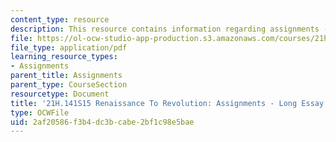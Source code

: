 ```yaml
---
content_type: resource
description: This resource contains information regarding assignments - long essay.
file: https://ol-ocw-studio-app-production.s3.amazonaws.com/courses/21h-141-renaissance-to-revolution-europe-1300-1800-spring-2015/2af20586f3b4dc3bcabe2bf1c98e5bae_MIT21H_141S15_LongEssay.pdf
file_type: application/pdf
learning_resource_types:
- Assignments
parent_title: Assignments
parent_type: CourseSection
resourcetype: Document
title: '21H.141S15 Renaissance To Revolution: Assignments - Long Essay'
type: OCWFile
uid: 2af20586-f3b4-dc3b-cabe-2bf1c98e5bae
---
```

